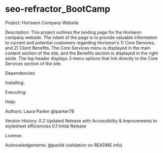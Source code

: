 # seo-refractor_BootCamp

Project: Horiseon Company Website

Description: 
    This project outlines the landing page for the Horiseon company website. The intent of the page is to provide valuable information to current and potential customers regarding Horiseon's 1) Core Services; and 2) Client Benefits.
    The Core Services menu is displayed in the main content section of the site, and the Benefits section is displayed in the right aside. The top header displays 3 menu options that link directly to the Core Services section of the site.

Dependencies:


Installing:

Executing:

Help:

Authors: Laura Parker @lparker78

Version History:
    0.2 Updated Release with Accessibility & Improvements to stylesheet efficiencies
    0.1 Initial Release

License:

Acknowledgements:
    @pavild (validation on README info)